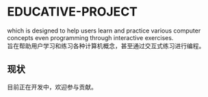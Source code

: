 # EDUCATIVE-PROJECT
which is designed to help users learn and practice various computer concepts even programming through interactive exercises.  
旨在帮助用户学习和练习各种计算机概念，甚至通过交互式练习进行编程。  

## 现状
目前正在开发中，欢迎参与贡献。